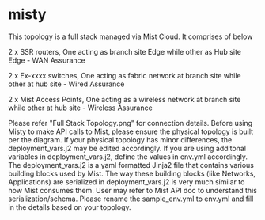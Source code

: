 # misty

This topology is a full stack managed via Mist Cloud. It comprises of below


2 x SSR routers, One acting as branch site Edge while other as Hub site Edge - WAN Assurance

2 x Ex-xxxx switches, One acting as fabric network at branch site while other at hub site - Wired Assurance

2 x Mist Access Points, One acting as a wireless network at branch site while other at hub site - Wireless Assurance


Please refer "Full Stack Topology.png" for connection details. Before using Misty to make API calls to Mist, please ensure the physical topology is built per the diagram. 
If your physical topology has minor differences, the deployment_vars.j2 may be edited accordingly. If you are using additonal variables in deployment_vars.j2, define the values in env.yml accordingly.
The deployment_vars.j2 is a yaml formatted Jinja2 file  that contains various building blocks used by Mist. The way these building blocks (like Networks, Applications) are serialized in deployment_vars.j2 is very much similar to how Mist consumes them. User may refer to Mist API doc to understand this serialization/schema. Please rename the sample_env.yml to env.yml and fill in the details based on your topology. 
